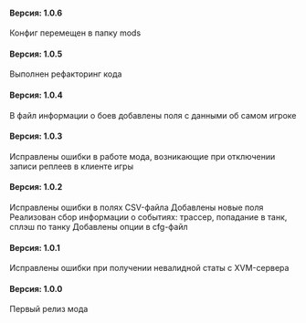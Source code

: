 ﻿#### Версия: 1.0.6
Конфиг перемещен в папку mods

#### Версия: 1.0.5
Выполнен рефакторинг кода

#### Версия: 1.0.4
В файл информации о боев добавлены поля с данными об самом игроке

#### Версия: 1.0.3
Исправлены ошибки в работе мода, возникающие при отключении записи реплеев в клиенте игры

#### Версия: 1.0.2
Исправлены ошибки в полях CSV-файла
Добавлены новые поля
Реализован сбор информации о событиях: трассер, попадание в танк, сплэш по танку
Добавлены опции в cfg-файл

#### Версия: 1.0.1
Исправлены ошибки при получении невалидной статы с XVM-сервера

#### Версия: 1.0.0
Первый релиз мода